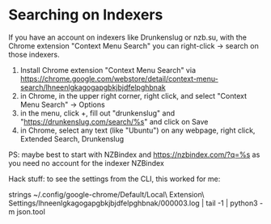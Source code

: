 # Searching on Indexers

If you have an account on indexers like Drunkenslug or nzb.su, with the Chrome extension "Context Menu Search" you can right-click -> search on those indexers.

1. Install Chrome extension "Context Menu Search" via https://chrome.google.com/webstore/detail/context-menu-search/lhneenlgkagogapgbkjbjdfelpghbnak
2. in Chrome, in the upper right corner, right click, and select "Context Menu Search" -> Options
3. in the menu, click +, fill out "drunkenslug" and "https://drunkenslug.com/search/%s" and click on Save
4. in Chrome, select any text (like "Ubuntu") on any webpage, right click, Extended Search, Drunkenslug

PS: maybe best to start with NZBindex and https://nzbindex.com/?q=%s as you need no account for the indexer NZBindex

Hack stuff: to see the settings from the CLI, this worked for me:

strings ~/.config/google-chrome/Default/Local\ Extension\ Settings/lhneenlgkagogapgbkjbjdfelpghbnak/000003.log | tail -1 | python3 -m json.tool

